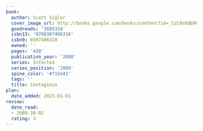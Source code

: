 ```yaml
---
book:
  author: Scott Sigler
  cover_image_url: http://books.google.com/books/content?id=_Cql0s6Q69QC&printsec=frontcover&img=1&zoom=1&source=gbs_api
  goodreads: '3605324'
  isbn13: '9780307406316'
  isbn9: 0307406318
  owned: ''
  pages: '438'
  publication_year: '2008'
  series: Infected
  series_position: '2008'
  spine_color: '#715d43'
  tags: ''
  title: Contagious
plan:
  date_added: 2023-01-01
review:
  date_read:
  - 2009-10-02
  rating: 3
---
```

